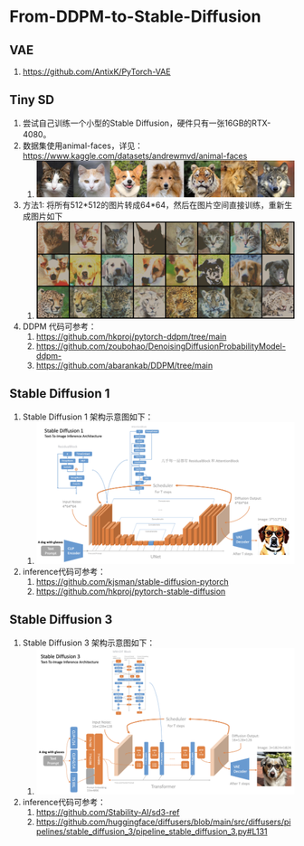 # From-DDPM-to-Stable-Diffusion

## VAE

1. https://github.com/AntixK/PyTorch-VAE

## Tiny SD

1. 尝试自己训练一个小型的Stable Diffusion，硬件只有一张16GB的RTX-4080。
2. 数据集使用animal-faces，详见：https://www.kaggle.com/datasets/andrewmvd/animal-faces
   1. ![faces](00_assets/image/animal_faces.jpg)
3. 方法1: 将所有512\*512的图片转成64\*64，然后在图片空间直接训练，重新生成图片如下
   1. ![](00_assets/image/animal_face_generated_method1.png)
4. DDPM 代码可参考：
   1. https://github.com/hkproj/pytorch-ddpm/tree/main
   2. https://github.com/zoubohao/DenoisingDiffusionProbabilityModel-ddpm-
   3. https://github.com/abarankab/DDPM/tree/main


## Stable Diffusion 1

1. Stable Diffusion 1 架构示意图如下：
   1. ![sd1](00_assets/image/sd1.png)
2. inference代码可参考：
   1. https://github.com/kjsman/stable-diffusion-pytorch
   2. https://github.com/hkproj/pytorch-stable-diffusion

## Stable Diffusion 3

1. Stable Diffusion 3 架构示意图如下：
   1. ![sd3](00_assets/image/sd3.png)
2. inference代码可参考：
   1. https://github.com/Stability-AI/sd3-ref
   2. https://github.com/huggingface/diffusers/blob/main/src/diffusers/pipelines/stable_diffusion_3/pipeline_stable_diffusion_3.py#L131
